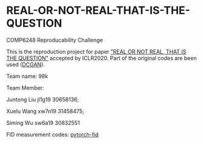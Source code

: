 # REAL-OR-NOT-REAL-THAT-IS-THE-QUESTION
COMP6248 Reproducability Challenge

This is the reproduction project for paper ["REAL OR NOT REAL, THAT IS THE QUESTION"](https://openreview.net/forum?id=B1lPaCNtPB) accepted by ICLR2020. Part of the original codes are been used ([DCGAN](https://github.com/GerardLiu96/RealnessGAN/blob/master/model/DCGAN_model.py)).

Team name: 98k

Team Member: 

Juntong Liu jl1g19 30658136; 

Xuelu Wang xw7n19 31458475; 

Siming Wu sw6a19 30832551

FID measurement codes: [pytorch-fid](https://github.com/mseitzer/pytorch-fid)
